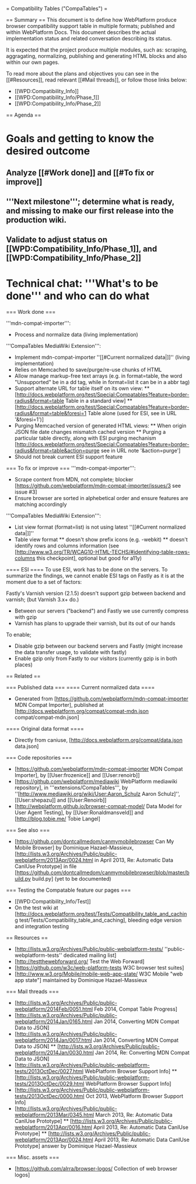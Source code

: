= Compatibility Tables ("CompaTables") =

== Summary ==
This document is to define how WebPlatform produce browser compatibility support table in multiple formats; published and within WebPlatform Docs. This document describes the actual implementation status and related conversation describing its status. 

It is expected that the project produce multiple modules, such as: scraping, aggragating, normalizing, publishing and generating HTML blocks and also within our own pages.

To read more about the plans and objectives you can see in the [[#Resources]], read relevant [[#Mail threads]], or follow those links below:
* [[WPD:Compatibility_Info]]
* [[WPD:Compatibility_Info/Phase_1]]
* [[WPD:Compatibility_Info/Phase_2]]

== Agenda ==

# Goals and getting to know the desired outcome
## Analyze [[#Work done]] and [[#To fix or improve]]
## '''Next milestone'''; determine what is ready, and missing to make our first release into the production wiki.
## Validate to adjust status on [[WPD:Compatibility_Info/Phase_1]], and [[WPD:Compatibility_Info/Phase_2]]
# Technical chat: '''What's to be done''' and who can do what

=== Work done ===

'''mdn-compat-importer''':
* Process and normalize data (living implementation)

'''CompaTables MediaWiki Extension''':
* Implement mdn-compat-importer ''[[#Current normalized data|]]'' (living implementation)
* Relies on Memcached to save/purge/re-use chunks of HTML
* Allow manage markup-free text arrays (e.g. in format=table, the word "Unsupported" be in a dd tag, while in format=list it can be in a abbr tag)
* Support alternate URL for table itself on its own view:
** [http://docs.webplatform.org/test/Special:Compatables?feature=border-radius&format=table Table in a standard view]
** [http://docs.webplatform.org/test/Special:Compatables?feature=border-radius&format=table&foresi=1 Table alone (used for ESI, see in URL '&foresi=1')]
* Purging Memcached version of generated HTML views:
** When origin JSON file date changes mismatch cached version
** Purging a particular table directly, along with ESI purging mechanism  [http://docs.webplatform.org/test/Special:Compatables?feature=border-radius&format=table&action=purge see in URL note '&action=purge']
* Should not break current ESI support feature

=== To fix or improve ===
'''mdn-compat-importer''':
* Scrape content from MDN, not complete; blocker [https://github.com/webplatform/mdn-compat-importer/issues/3 see issue #3]
* Ensure browser are sorted in alphebetical order and ensure features are matching accordingly

'''CompaTables MediaWiki Extension''':
* List view format (format=list) is not using latest ''[[#Current normalized data|]]'' 
* Table view format 
** doesn't show prefix icons (e.g. -webkit)
** doesn't identify rows and columns information (see [http://www.w3.org/TR/WCAG10-HTML-TECHS/#identifying-table-rows-columns this checkpoint], optional but good for a11y)

==== ESI ====
To use ESI, work has to be done on the servers. To summarize the findings, we cannot enable ESI tags on Fastly as it is at the moment due to a set of factors:

Fastly's Varnish version (2.1.5) doesn't support gzip between backend and varnish; (but Varnish 3.x+ do.)
* Between our servers ("backend") and Fastly we use currently compress with gzip
* Varnish has plans to upgrade their varnish, but its out of our hands

To enable;
* Disable gzip between our backend servers and Fastly (might increase the data transfer usage, to validate with fastly)
* Enable gzip only from Fastly to our visitors (currently gzip is in both places)


== Related ==

=== Published data  ===
==== Current normalized data ====
* Generated from [https://github.com/webplatform/mdn-compat-importer  MDN Compat Importer], published at [http://docs.webplatform.org/compat/compat-mdn.json compat/compat-mdn.json]

==== Original data format ====
* Directly from caniuse, [http://docs.webplatform.org/compat/data.json data.json]

=== Code repositories ===
* [https://github.com/webplatform/mdn-compat-importer  MDN Compat Importer], by [[User:frozenice]] and [[User:renoirb]]
* [https://github.com/webplatform/mediawiki WebPlatform mediawiki repository], in '''extensions/CompaTables''', by ''[http://www.mediawiki.org/wiki/User:Aaron_Schulz Aaron Schulz]'', [[User:shepazu]] and [[User:Renoirb]]
* [http://webplatform.github.io/browser-compat-model/ Data Model for User Agent Testing], by [[User:Ronaldmansveld]] and [http://blog.tobie.me/ Tobie Langel]


=== See also ===
* [https://github.com/dontcallmedom/canmymobilebrowser Can My Mobile Browser] by Dominique Hazael-Massieux, [http://lists.w3.org/Archives/Public/public-webplatform/2013Apr/0024.html in April 2013, Re: Automatic Data CanIUse Prototype] in file [https://github.com/dontcallmedom/canmymobilebrowser/blob/master/build.py build.py] (yet to be documented)

=== Testing the Compatable feature our pages ===
* [[WPD:Compatibility_Info/Test]]
* On the test wiki at [http://docs.webplatform.org/test/Tests/Compatibility_table_and_caching test/Tests/Compatibility_table_and_caching], bleeding edge version and integration testing


== Resources ==
* [http://lists.w3.org/Archives/Public/public-webplatform-tests/ ''public-webplatform-tests'' dedicated mailing list]
* [http://testthewebforward.org/ Test the Web Forward]
* [https://github.com/w3c/web-platform-tests W3C browser test suites]
* [http://www.w3.org/Mobile/mobile-web-app-state/ W3C Mobile "web app state"] maintained by Dominique Hazael-Massieux

=== Mail threads ===
* [http://lists.w3.org/Archives/Public/public-webplatform/2014Feb/0051.html Feb 2014, Compat Table Progress]
* [http://lists.w3.org/Archives/Public/public-webplatform/2014Jan/0165.html Jan 2014, Converting MDN Compat Data to JSON]
* [http://lists.w3.org/Archives/Public/public-webplatform/2014Jan/0017.html Jan 2014, Converting MDN Compat Data to JSON]
** [http://lists.w3.org/Archives/Public/public-webplatform/2014Jan/0030.html Jan 2014, Re: Converting MDN Compat Data to JSON]
* [http://lists.w3.org/Archives/Public/public-webplatform-tests/2013OctDec/0027.html WebPlatform Browser Support Info]
** [http://lists.w3.org/Archives/Public/public-webplatform-tests/2013OctDec/0029.html WebPlatform Browser Support Info]
* [http://lists.w3.org/Archives/Public/public-webplatform-tests/2013OctDec/0000.html Oct 2013, WebPlatform Browser Support Info]
* [http://lists.w3.org/Archives/Public/public-webplatform/2013Mar/0345.html March 2013,  Re: Automatic Data CanIUse Prototype]
** [http://lists.w3.org/Archives/Public/public-webplatform/2013Apr/0016.html April 2013,  Re: Automatic Data CanIUse Prototype]
** [http://lists.w3.org/Archives/Public/public-webplatform/2013Apr/0024.html April 2013, Re: Automatic Data CanIUse Prototype] answer by Dominique Hazael-Massieux


=== Misc. assets ===
* [https://github.com/alrra/browser-logos/ Collection of web browser logos]